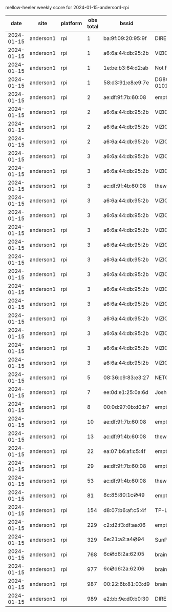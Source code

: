 mellow-heeler weekly score for 2024-01-15-anderson1-rpi

|date|site|platform|obs total|bssid|ssid|lat|lng|
|--|--|--|--|--|--|--|--|
|2024-01-15|anderson1|rpi|1|ba:9f:09:20:95:9f|DIRECT-aq-Virgil|40.41746|-122.24048|
|2024-01-15|anderson1|rpi|1|a6:6a:44:db:95:2b|VIZIOCastAudio6911|40.41746|-122.24048|
|2024-01-15|anderson1|rpi|1|1e:be:b3:64:d2:ab|Not For You |40.41746|-122.24048|
|2024-01-15|anderson1|rpi|1|58:d3:91:e8:e9:7e|DG800-0101010521061872|40.41746|-122.24048|
|2024-01-15|anderson1|rpi|2|ae:df:9f:7b:60:08|empty_ssid|40.41746|-122.24048|
|2024-01-15|anderson1|rpi|2|a6:6a:44:db:95:2b|VIZIOCastAudio3793|40.41746|-122.24048|
|2024-01-15|anderson1|rpi|2|a6:6a:44:db:95:2b|VIZIOCastAudio4366|40.41746|-122.24048|
|2024-01-15|anderson1|rpi|2|a6:6a:44:db:95:2b|VIZIOCastAudio7720|40.41746|-122.24048|
|2024-01-15|anderson1|rpi|3|a6:6a:44:db:95:2b|VIZIOCastAudio8698|40.41746|-122.24048|
|2024-01-15|anderson1|rpi|3|a6:6a:44:db:95:2b|VIZIOCastAudio5989|40.41746|-122.24048|
|2024-01-15|anderson1|rpi|3|ac:df:9f:4b:60:08|theweef|40.41746|-122.24048|
|2024-01-15|anderson1|rpi|3|a6:6a:44:db:95:2b|VIZIOCastAudio8639|40.41746|-122.24048|
|2024-01-15|anderson1|rpi|3|a6:6a:44:db:95:2b|VIZIOCastAudio8947|40.41746|-122.24048|
|2024-01-15|anderson1|rpi|3|a6:6a:44:db:95:2b|VIZIOCastAudio4053|40.41746|-122.24048|
|2024-01-15|anderson1|rpi|3|a6:6a:44:db:95:2b|VIZIOCastAudio6072|40.41746|-122.24048|
|2024-01-15|anderson1|rpi|3|a6:6a:44:db:95:2b|VIZIOCastAudio7510|40.41746|-122.24048|
|2024-01-15|anderson1|rpi|3|a6:6a:44:db:95:2b|VIZIOCastAudio7718|40.41746|-122.24048|
|2024-01-15|anderson1|rpi|3|a6:6a:44:db:95:2b|VIZIOCastAudio7561|40.41746|-122.24048|
|2024-01-15|anderson1|rpi|3|a6:6a:44:db:95:2b|VIZIOCastAudio4151|40.41746|-122.24048|
|2024-01-15|anderson1|rpi|3|a6:6a:44:db:95:2b|VIZIOCastAudio5541|40.41746|-122.24048|
|2024-01-15|anderson1|rpi|3|a6:6a:44:db:95:2b|VIZIOCastAudio4759|40.41746|-122.24048|
|2024-01-15|anderson1|rpi|3|a6:6a:44:db:95:2b|VIZIOCastAudio1787|40.41746|-122.24048|
|2024-01-15|anderson1|rpi|3|a6:6a:44:db:95:2b|VIZIOCastAudio2750|40.41746|-122.24048|
|2024-01-15|anderson1|rpi|5|08:36:c9:83:e3:27|NETGEAR34|40.41746|-122.24048|
|2024-01-15|anderson1|rpi|7|ee:0d:e1:25:0a:6d|JoshLily|40.41746|-122.24048|
|2024-01-15|anderson1|rpi|8|00:0d:97:0b:d0:b7|empty_ssid|40.41746|-122.24048|
|2024-01-15|anderson1|rpi|10|ae:df:9f:7b:60:08|empty_ssid|40.41746|-122.24048|
|2024-01-15|anderson1|rpi|13|ac:df:9f:4b:60:08|theweef|40.41746|-122.24048|
|2024-01-15|anderson1|rpi|22|ea:07:b6:af:c5:4f|empty_ssid|40.41746|-122.24048|
|2024-01-15|anderson1|rpi|29|ae:df:9f:7b:60:08|empty_ssid|40.41746|-122.24048|
|2024-01-15|anderson1|rpi|53|ac:df:9f:4b:60:08|theweef|40.41746|-122.24048|
|2024-01-15|anderson1|rpi|81|8c:85:80:1c:cd:49|empty_ssid|40.41746|-122.24048|
|2024-01-15|anderson1|rpi|154|d8:07:b6:af:c5:4f|TP-Link_C54F|40.41746|-122.24048|
|2024-01-15|anderson1|rpi|229|c2:d2:f3:df:aa:06|empty_ssid|40.41746|-122.24048|
|2024-01-15|anderson1|rpi|329|6e:21:a2:a4:cd:94|SunPower21450|40.41746|-122.24048|
|2024-01-15|anderson1|rpi|768|6c:cd:d6:2a:62:05|braingang2_5GEXT|40.41746|-122.24048|
|2024-01-15|anderson1|rpi|977|6c:cd:d6:2a:62:06|braingang2_2GEXT|40.41746|-122.24048|
|2024-01-15|anderson1|rpi|987|00:22:6b:81:03:d9|braingang2|40.41746|-122.24048|
|2024-01-15|anderson1|rpi|989|e2:bb:9e:d0:b0:30|DIRECT-9ED03030|40.41746|-122.24048|

